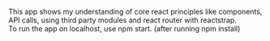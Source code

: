 This app shows my understanding of core react principles like components, API calls, using third party modules and react router with reactstrap.<br>To run the app on localhost, use npm start. (after running npm install)
